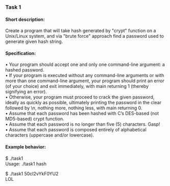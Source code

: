 ### Task 1

#### Short description:
Create a program that will take hash generated by "crypt" function on a Unix/Linux system, and 
via "brute force" approach find a password used to generate given hash string. 

#### Specification:
•	Your program should accept one and only one command-line argument: a hashed password.<br/>
•	If your program is executed without any command-line arguments or with more than one 
command-line argument, your program should print an error (of your choice) and exit immediately, 
with main returning 1 (thereby signifying an error).<br/>
•	Otherwise, your program must proceed to crack the given password, ideally as quickly 
as possible, ultimately printing the password in the clear followed by \n, nothing more, 
nothing less, with main returning 0.<br/>
•	Assume that each password has been hashed with C’s DES-based (not MD5-based) crypt function.<br/>
•	Assume that each password is no longer than five (5) characters. Gasp!<br/>
•	Assume that each password is composed entirely of alphabetical characters (uppercase and/or 
lowercase).<br/>

#### Example behavior:

$ ./task1<br/>
Usage: ./task1 hash

$ ./task1 50cI2vYkF0YU2<br/>
LOL
